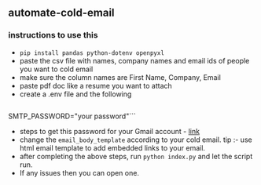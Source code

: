 ## automate-cold-email

### instructions to use this
- ```pip install pandas python-dotenv openpyxl```
- paste the csv file with names, company names and email ids of people you want to cold email
- make sure the column names are First Name, Company, Email
- paste pdf doc like a resume you want to attach
- create a .env file and the following
  ```SMTP_USERNAME="your email"
SMTP_PASSWORD="your password"```
- steps to get this password for your Gmail account - [link](https://www.youtube.com/shorts/n9Ooxum-iUo)
- change the ```email_body_template``` according to your cold email. tip :- use html email template to add embedded links to your email.
- after completing the above steps, run ```python index.py``` and let the script run.
- If any issues then you can open one.
